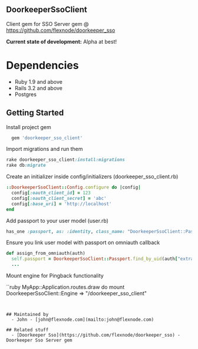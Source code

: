 ## DoorkeeperSsoClient

Client gem for SSO Server gem @ https://github.com/flexnode/doorkeeper_sso

**Current state of development:** Alpha at best!


# Dependencies
  - Ruby 1.9 and above
  - Rails 3.2 and above
  - Postgres


## Getting Started


Install project gem

```ruby
  gem 'doorkeeper_sso_client'
```

Import migrations and run them

```ruby
rake doorkeeper_sso_client:install:migrations
rake db:migrate
```

Create an initializer inside config/initializers (doorkeeper_sso_client.rb)

```ruby
::DoorkeeperSsoClient::Config.configure do |config|
  config[:oauth_client_id] = 123
  config[:oauth_client_secret] = 'abc'
  config[:base_uri] = 'http://localhost'
end
```


Add passport to your user model (user.rb)

```ruby
has_one :passport, as: :identity, class_name: "DoorkeeperSsoClient::Passport"
```

Ensure you link user model with passport on omniauth callback

```ruby
def assign_from_omniauth(auth)
  self.passport = DoorkeeperSsoClient::Passport.find_by_uid(auth["extra"]["passport_id"])
  ...
```

Mount engine for Pingback functionality

``ruby
MyApp::Application.routes.draw do
  mount DoorkeeperSsoClient::Engine => "/doorkeeper_sso_client"
```


## Maintained by
  - John - [john@flexnode.com](mailto:john@flexnode.com)

## Related stuff
  - [Doorkeeper Sso](https://github.com/flexnode/doorkeeper_sso) - Doorkeeper Sso Server gem
